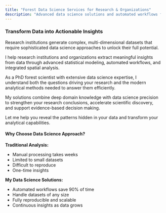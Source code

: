 ```yaml
---
title: "Forest Data Science Services for Research & Organizations"
description: "Advanced data science solutions and automated workflows for forestry and environmental research"
---
```


### Transform Data into Actionable Insights

Research institutions generate complex, multi-dimensional datasets that require sophisticated data science approaches to unlock their full potential.

I help research institutions and organizations extract meaningful insights from data through advanced statistical modeling, automated workflows, and integrated spatial analysis.

As a PhD forest scientist with extensive data science expertise, I understand both the questions driving your research and the modern analytical methods needed to answer them efficiently.

My solutions combine deep domain knowledge with data science precision to strengthen your research conclusions, accelerate scientific discovery, and support evidence-based decision making.

Let me help you reveal the patterns hidden in your data and transform your analytical capabilities.

#### Why Choose Data Science Approach?

**Traditional Analysis:**
- Manual processing takes weeks
- Limited to small datasets  
- Difficult to reproduce
- One-time insights

**My Data Science Solutions:**
- Automated workflows save 90% of time
- Handle datasets of any size
- Fully reproducible and scalable
- Continuous insights as data grows